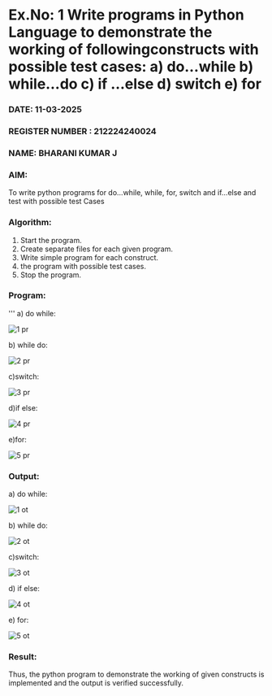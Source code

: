 # Ex.No: 1 Write programs in Python Language to demonstrate the working of followingconstructs with possible test cases: a) do…while b) while…do c) if …else d) switch e) for 

### DATE: 11-03-2025                                                                     
### REGISTER NUMBER : 212224240024
### NAME: BHARANI KUMAR J

### AIM:  
To write python programs for do…while, while, for, switch and if…else and test with possible test 
Cases 

### Algorithm:
1. Start the program.
2. Create separate files for each given program.
3. Write simple program for each construct.
4.  the program with possible test cases.
5. Stop the program.
### Program:
'''
a) do while:

![1 pr](https://github.com/user-attachments/assets/edca046d-277b-48e9-aa6f-b8023a459ba8)

b) while do:

![2 pr](https://github.com/user-attachments/assets/6a219409-b7f5-4748-836f-12edafb321c3)

c)switch:

![3 pr](https://github.com/user-attachments/assets/2414521b-11ae-4790-83af-bcd3773dd44e)

d)if else:

![4 pr](https://github.com/user-attachments/assets/716d5544-c506-4389-b9ae-b2ce99e33248)

e)for:

![5 pr](https://github.com/user-attachments/assets/02132dc4-879c-46ab-a182-7016f78e2983)



### Output:
a) do while:

![1 ot](https://github.com/user-attachments/assets/b77a566b-678c-4585-aab6-cb102c2e895f)

b) while do:

![2 ot](https://github.com/user-attachments/assets/fbc7c76d-5860-4c7e-85b6-c45362e2fced)

c)switch:

![3 ot](https://github.com/user-attachments/assets/6d5bb611-95d7-4c60-8f2c-3f2ca2c5e05f)

d) if else:

![4 ot](https://github.com/user-attachments/assets/aa7a3f69-4669-454c-8106-5d79f1ab56a1)

e) for:

![5 ot](https://github.com/user-attachments/assets/433d8f26-098c-46a4-8858-14104aee9ea2)













### Result:
Thus, the python program to demonstrate the working of given constructs is implemented and the output is verified successfully.


